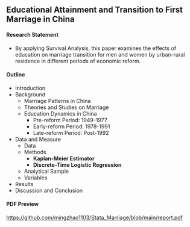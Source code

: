 ## Educational Attainment and Transition to First Marriage in China

#### Research Statement 

- By applying Survival Analysis, this paper examines the effects of education on marriage transition for men and women by urban-rural residence in different periods of economic reform.

#### Outline

- Introduction
- Background
  - Marriage Patterns in China
  - Theories and Studies on Marriage
  - Education Dynamics in China
    - Pre-reform Period: 1949-1977
    - Early-reform Period: 1978-1991
    - Late-reform Period: Post-1992
- Data and Measure
  - Data
  - Methods
    - **Kaplan-Meier Estimator**
    - **Discrete-Time Logistic Regression**
  - Analytical Sample
  - Variables
- Results
- Discussion and Conclusion

#### PDF Preview

https://github.com/mingzhao1103/Stata_Marriage/blob/main/report.pdf

